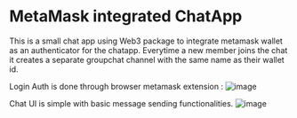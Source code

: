# MetaMask integrated ChatApp
This is a small chat app using Web3 package to integrate metamask wallet as an authenticator for the chatapp. Everytime a new member joins the chat it creates a separate groupchat channel with the same name as their wallet id.

Login Auth is done through browser metamask extension :
![image](https://user-images.githubusercontent.com/48945975/180654433-74b3566f-97b9-4650-9d1e-82403370de91.png)

Chat UI is simple with basic message sending functionalities.
![image](https://user-images.githubusercontent.com/48945975/180655589-78c1d78d-3d24-4c88-99ae-15d32d79b047.png)
